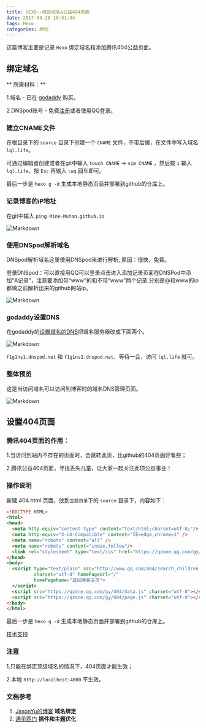 ```yaml
---
title: HEXO--绑定域名&公益404页面
date: 2017-04-28 10:51:34
tags: Hexo
categories: 原创
---
```


这篇博客主要是记录 `Hexo` 绑定域名和添加腾讯404公益页面。
<!--more-->

## 绑定域名

** 所需材料：**

1.域名 - 已在 [godaddy](https://sg.godaddy.com/zh?ci=/) 购买。

2.DNSpod账号 - 免费[注册](https://www.qcloud.com/login?s_ur=)或者使用QQ登录。
​    
### 建立CNAME文件

在根目录下的 `source` 目录下创建一个 `CNAME` 文件，不带后缀，在文件中写入域名 `lql.life`。

可通过编辑器创建或者在git中输入 `touch CNAME` -> `vim CNAME` ，然后按 `i` 输入 `lql.life`，按 `Esc` 再输入 `:wq` 回车即可。

最后一步是 `hexo g -d` 生成本地静态页面并部署到github的仓库上。

### 记录博客的iP地址

在git中输入 `ping Mine-MuYan.github.io`

![Markdown](//upload-images.jianshu.io/upload_images/4950628-5981bd2e4fb03a16.png?imageMogr2/auto-orient/strip%7CimageView2/2/w/1240)

### 使用DNSpod解析域名

DNSpod解析域名这里使用DNSpod来进行解析, 原因：很快，免费。

登录DNSpod：可以直接用QQ可以登录点击进入添加记录页面在DNSPod中添加“A记录”，注意要添加带“www”的和不带“www”两个记录,分别是@和www的ip都填之前解析出来的github网站ip。

![Markdown](//upload-images.jianshu.io/upload_images/4950628-db7fff904332e9a3.png?imageMogr2/auto-orient/strip%7CimageView2/2/w/1240)

### godaddy设置DNS

在godaddy的[设置域名的DNS](https://dcc.godaddy.com/manage/lql.life/dns)把域名服务器改成下面两个。

![Markdown](//upload-images.jianshu.io/upload_images/4950628-910767a08a90df94.png?imageMogr2/auto-orient/strip%7CimageView2/2/w/1240)

`f1g1ns1.dnspod.net` 和 `f1g1ns2.dnspod.net`，等待一会，访问 `lql.life` 就可。

### 整体预览

这是当访问域名可以访问到博客时的域名DNS管理页面。

![Markdown](//upload-images.jianshu.io/upload_images/4950628-fec694a874a57083.png?imageMogr2/auto-orient/strip%7CimageView2/2/w/1240)

## 设置404页面

### 腾讯404页面的作用：

1.当访问到站内不存在的页面时，会跳转此页，比github的404页面好看些；

2.腾讯公益404页面，寻找丢失儿童，让大家一起关注此项公益事业！

### 操作说明

新建 404.html 页面，放到`主题目录`下的 `source` 目录下，内容如下：
```html
<!DOCTYPE HTML>
<html>
<head>
  <meta http-equiv="content-type" content="text/html;charset=utf-8;"/>
  <meta http-equiv="X-UA-Compatible" content="IE=edge,chrome=1" />
  <meta name="robots" content="all" />
  <meta name="robots" content="index,follow"/>
  <link rel="stylesheet" type="text/css" href="https://qzone.qq.com/gy/404/style/404style.css">
</head>
<body>
  <script type="text/plain" src="http://www.qq.com/404/search_children.js"
          charset="utf-8" homePageUrl="/"
          homePageName="返回博客主页">
  </script>
  <script src="https://qzone.qq.com/gy/404/data.js" charset="utf-8"></script>
  <script src="https://qzone.qq.com/gy/404/page.js" charset="utf-8"></script>
</body>
</html>
```

最后一步是 `hexo g -d` 生成本地静态页面并部署到github的仓库上。

[技术支持](http://theme-next.iissnan.com/theme-settings.html#volunteer-404)

### 注意
1.只能在绑定顶级域名的情况下，404页面才能生效；

2.本地 `http://localhost:4000` 不生效。



### 文档参考

1. [JasonYu的博客](https://www.yuhuizhen.com/2018/08/25/hexo-learn.html)	**域名绑定**
2. [遇见西门](https://www.simon96.online/2018/10/12/hexo-tutorial/)		**插件和主题优化**